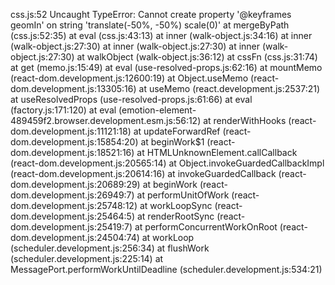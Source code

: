 css.js:52 Uncaught TypeError: Cannot create property '@keyframes geomIn' on string 'translate(-50%, -50%) scale(0)'
    at mergeByPath (css.js:52:35)
    at eval (css.js:43:13)
    at inner (walk-object.js:34:16)
    at inner (walk-object.js:27:30)
    at inner (walk-object.js:27:30)
    at inner (walk-object.js:27:30)
    at walkObject (walk-object.js:36:12)
    at cssFn (css.js:31:74)
    at get (memo.js:15:49)
    at eval (use-resolved-props.js:62:16)
    at mountMemo (react-dom.development.js:12600:19)
    at Object.useMemo (react-dom.development.js:13305:16)
    at useMemo (react.development.js:2537:21)
    at useResolvedProps (use-resolved-props.js:61:66)
    at eval (factory.js:171:120)
    at eval (emotion-element-489459f2.browser.development.esm.js:56:12)
    at renderWithHooks (react-dom.development.js:11121:18)
    at updateForwardRef (react-dom.development.js:15854:20)
    at beginWork$1 (react-dom.development.js:18521:16)
    at HTMLUnknownElement.callCallback (react-dom.development.js:20565:14)
    at Object.invokeGuardedCallbackImpl (react-dom.development.js:20614:16)
    at invokeGuardedCallback (react-dom.development.js:20689:29)
    at beginWork (react-dom.development.js:26949:7)
    at performUnitOfWork (react-dom.development.js:25748:12)
    at workLoopSync (react-dom.development.js:25464:5)
    at renderRootSync (react-dom.development.js:25419:7)
    at performConcurrentWorkOnRoot (react-dom.development.js:24504:74)
    at workLoop (scheduler.development.js:256:34)
    at flushWork (scheduler.development.js:225:14)
    at MessagePort.performWorkUntilDeadline (scheduler.development.js:534:21)
